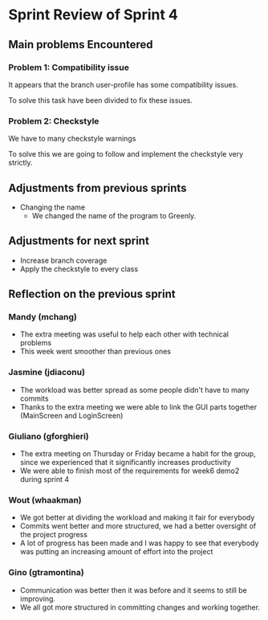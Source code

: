 <!-- An example of how you can do a sprint review -->

# Sprint Review of Sprint 4

## Main problems  Encountered

### Problem 1: Compatibility issue
It appears that the branch user-profile has some compatibility issues.

To solve this task have been divided to fix these issues. 

### Problem 2: Checkstyle
We have to many checkstyle warnings

To solve this we are going to follow and implement the checkstyle very strictly.


## Adjustments from previous sprints
 - Changing the name
    - We changed the name of the program to Greenly.

## Adjustments for next sprint
 - Increase branch coverage
 - Apply the checkstyle to every class

## Reflection on the previous sprint

### Mandy (mchang)
 - The extra meeting was useful to help each other with technical problems
 - This week went smoother than previous ones

### Jasmine (jdiaconu)
- The workload was better spread as some people didn't have to many commits
- Thanks to the extra meeting we were able to link the GUI parts together (MainScreen and LoginScreen)
 
### Giuliano (gforghieri)
- The extra meeting on Thursday or Friday became a habit for the group, since we experienced that it significantly increases productivity
- We were able to finish most of the requirements for week6 demo2 during sprint 4

### Wout (whaakman)
- We got better at dividing the workload and making it fair for everybody
- Commits went better and more structured, we had a better oversight of the project progress
- A lot of progress has been made and I was happy to see that everybody was putting an increasing amount of effort into the project

### Gino (gtramontina)
- Communication was better then it was before and it seems to still be improving.
- We all got more structured in committing changes and working together.
